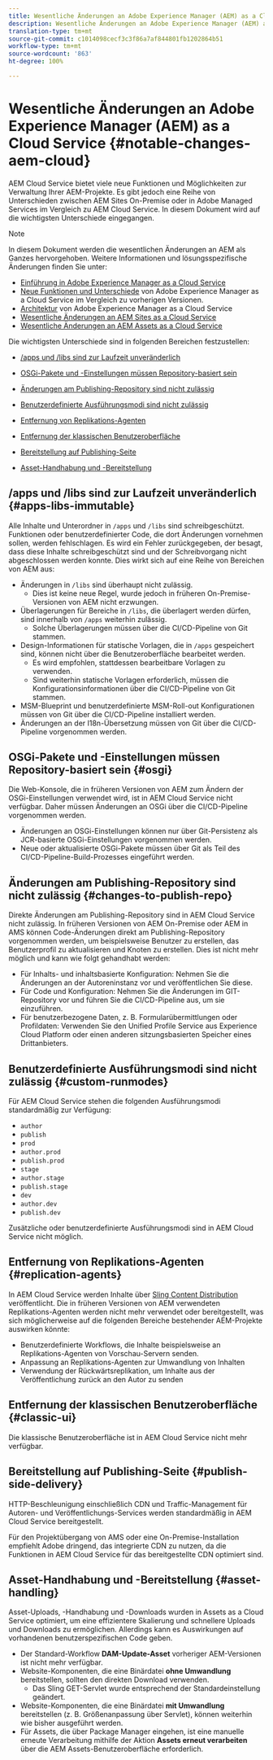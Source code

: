 ```yaml
---
title: Wesentliche Änderungen an Adobe Experience Manager (AEM) as a Cloud Service
description: Wesentliche Änderungen an Adobe Experience Manager (AEM) as a Cloud Service
translation-type: tm+mt
source-git-commit: c1014098cecf3c3f86a7af844801fb1202864b51
workflow-type: tm+mt
source-wordcount: '863'
ht-degree: 100%

---
```



# Wesentliche Änderungen an Adobe Experience Manager (AEM) as a Cloud Service {#notable-changes-aem-cloud}

AEM Cloud Service bietet viele neue Funktionen und Möglichkeiten zur Verwaltung Ihrer AEM-Projekte. Es gibt jedoch eine Reihe von Unterschieden zwischen AEM Sites On-Premise oder in Adobe Managed Services im Vergleich zu AEM Cloud Service. In diesem Dokument wird auf die wichtigsten Unterschiede eingegangen.

>[!NOTE]
>In diesem Dokument werden die wesentlichen Änderungen an AEM als Ganzes hervorgehoben. Weitere Informationen und lösungsspezifische Änderungen finden Sie unter:
>
>* [Einführung in Adobe Experience Manager as a Cloud Service](/help/overview/introduction.md)
>* [Neue Funktionen und Unterschiede](/help/overview/what-is-new-and-different.md) von Adobe Experience Manager as a Cloud Service im Vergleich zu vorherigen Versionen.
>* [Architektur](/help/core-concepts/architecture.md) von Adobe Experience Manager as a Cloud Service
>* [Wesentliche Änderungen an AEM Sites as a Cloud Service](/help/sites-cloud/sites-cloud-changes.md)
>* [Wesentliche Änderungen an AEM Assets as a Cloud Service](/help/assets/assets-cloud-changes.md)


Die wichtigsten Unterschiede sind in folgenden Bereichen festzustellen:

* [/apps und /libs sind zur Laufzeit unveränderlich](#apps-libs-immutable)

* [OSGi-Pakete und -Einstellungen müssen Repository-basiert sein](#osgi)

* [Änderungen am Publishing-Repository sind nicht zulässig](#changes-to-publish-repo)

* [Benutzerdefinierte Ausführungsmodi sind nicht zulässig](#custom-runmodes)

* [Entfernung von Replikations-Agenten](#replication-agents)

* [Entfernung der klassischen Benutzeroberfläche](#classic-ui)

* [Bereitstellung auf Publishing-Seite](#publish-side-delivery)

* [Asset-Handhabung und -Bereitstellung](#asset-handling)

## /apps und /libs sind zur Laufzeit unveränderlich {#apps-libs-immutable}

Alle Inhalte und Unterordner in `/apps` und `/libs` sind schreibgeschützt. Funktionen oder benutzerdefinierter Code, die dort Änderungen vornehmen sollen, werden fehlschlagen. Es wird ein Fehler zurückgegeben, der besagt, dass diese Inhalte schreibgeschützt sind und der Schreibvorgang nicht abgeschlossen werden konnte. Dies wirkt sich auf eine Reihe von Bereichen von AEM aus:

* Änderungen in `/libs` sind überhaupt nicht zulässig.
   * Dies ist keine neue Regel, wurde jedoch in früheren On-Premise-Versionen von AEM nicht erzwungen.
* Überlagerungen für Bereiche in `/libs`, die überlagert werden dürfen, sind innerhalb von `/apps` weiterhin zulässig.
   * Solche Überlagerungen müssen über die CI/CD-Pipeline von Git stammen.
* Design-Informationen für statische Vorlagen, die in `/apps` gespeichert sind, können nicht über die Benutzeroberfläche bearbeitet werden.
   * Es wird empfohlen, stattdessen bearbeitbare Vorlagen zu verwenden.
   * Sind weiterhin statische Vorlagen erforderlich, müssen die Konfigurationsinformationen über die CI/CD-Pipeline von Git stammen.
* MSM-Blueprint und benutzerdefinierte MSM-Roll-out Konfigurationen müssen von Git über die CI/CD-Pipeline installiert werden.
* Änderungen an der I18n-Übersetzung müssen von Git über die CI/CD-Pipeline vorgenommen werden.

## OSGi-Pakete und -Einstellungen müssen Repository-basiert sein {#osgi}

Die Web-Konsole, die in früheren Versionen von AEM zum Ändern der OSGi-Einstellungen verwendet wird, ist in AEM Cloud Service nicht verfügbar. Daher müssen Änderungen an OSGi über die CI/CD-Pipeline vorgenommen werden.

* Änderungen an OSGi-Einstellungen können nur über Git-Persistenz als JCR-basierte OSGi-Einstellungen vorgenommen werden.
* Neue oder aktualisierte OSGi-Pakete müssen über Git als Teil des CI/CD-Pipeline-Build-Prozesses eingeführt werden.

## Änderungen am Publishing-Repository sind nicht zulässig {#changes-to-publish-repo}

Direkte Änderungen am Publishing-Repository sind in AEM Cloud Service nicht zulässig. In früheren Versionen von AEM On-Premise oder AEM in AMS können Code-Änderungen direkt am Publishing-Repository vorgenommen werden, um beispielsweise Benutzer zu erstellen, das Benutzerprofil zu aktualisieren und Knoten zu erstellen. Dies ist nicht mehr möglich und kann wie folgt gehandhabt werden:

* Für Inhalts- und inhaltsbasierte Konfiguration: Nehmen Sie die Änderungen an der Autoreninstanz vor und veröffentlichen Sie diese.
* Für Code und Konfiguration: Nehmen Sie die Änderungen im GIT-Repository vor und führen Sie die CI/CD-Pipeline aus, um sie einzuführen.
* Für benutzerbezogene Daten, z. B. Formularübermittlungen oder Profildaten: Verwenden Sie den Unified Profile Service aus Experience Cloud Platform oder einen anderen sitzungsbasierten Speicher eines Drittanbieters.

## Benutzerdefinierte Ausführungsmodi sind nicht zulässig {#custom-runmodes}

Für AEM Cloud Service stehen die folgenden Ausführungsmodi standardmäßig zur Verfügung:

* `author`
* `publish`
* `prod`
* `author.prod`
* `publish.prod`
* `stage`
* `author.stage`
* `publish.stage`
* `dev`
* `author.dev`
* `publish.dev`

Zusätzliche oder benutzerdefinierte Ausführungsmodi sind in AEM Cloud Service nicht möglich.

## Entfernung von Replikations-Agenten {#replication-agents}

In AEM Cloud Service werden Inhalte über [Sling Content Distribution](https://sling.apache.org/documentation/bundles/content-distribution.html) veröffentlicht. Die in früheren Versionen von AEM verwendeten Replikations-Agenten werden nicht mehr verwendet oder bereitgestellt, was sich möglicherweise auf die folgenden Bereiche bestehender AEM-Projekte auswirken könnte:

* Benutzerdefinierte Workflows, die Inhalte beispielsweise an Replikations-Agenten von Vorschau-Servern senden.
* Anpassung an Replikations-Agenten zur Umwandlung von Inhalten
* Verwendung der Rückwärtsreplikation, um Inhalte aus der Veröffentlichung zurück an den Autor zu senden

## Entfernung der klassischen Benutzeroberfläche {#classic-ui}

Die klassische Benutzeroberfläche ist in AEM Cloud Service nicht mehr verfügbar.

## Bereitstellung auf Publishing-Seite {#publish-side-delivery}

HTTP-Beschleunigung einschließlich CDN und Traffic-Management für Autoren- und Veröffentlichungs-Services werden standardmäßig in AEM Cloud Service bereitgestellt.

Für den Projektübergang von AMS oder eine On-Premise-Installation empfiehlt Adobe dringend, das integrierte CDN zu nutzen, da die Funktionen in AEM Cloud Service für das bereitgestellte CDN optimiert sind.

## Asset-Handhabung und -Bereitstellung {#asset-handling}

Asset-Uploads, -Handhabung und -Downloads wurden in Assets as a Cloud Service optimiert, um eine effizientere Skalierung und schnellere Uploads und Downloads zu ermöglichen. Allerdings kann es Auswirkungen auf vorhandenen benutzerspezifischen Code geben.

* Der Standard-Workflow **DAM-Update-Asset** vorheriger AEM-Versionen ist nicht mehr verfügbar.
* Website-Komponenten, die eine Binärdatei **ohne Umwandlung** bereitstellen, sollten den direkten Download verwenden.
   * Das Sling GET-Servlet wurde entsprechend der Standardeinstellung geändert.
* Website-Komponenten, die eine Binärdatei **mit Umwandlung** bereitstellen (z. B. Größenanpassung über Servlet), können weiterhin wie bisher ausgeführt werden.
* Für Assets, die über Package Manager eingehen, ist eine manuelle erneute Verarbeitung mithilfe der Aktion **Assets erneut verarbeiten** über die AEM Assets-Benutzeroberfläche erforderlich.
